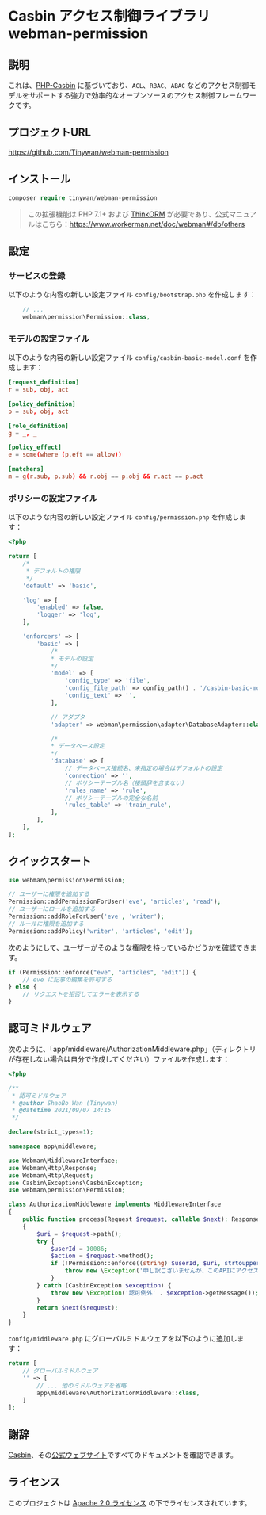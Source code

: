 # Casbin アクセス制御ライブラリ webman-permission

## 説明

これは、[PHP-Casbin](https://github.com/php-casbin/php-casbin) に基づいており、`ACL`、`RBAC`、`ABAC` などのアクセス制御モデルをサポートする強力で効率的なオープンソースのアクセス制御フレームワークです。

## プロジェクトURL

https://github.com/Tinywan/webman-permission

## インストール

```php
composer require tinywan/webman-permission
```
> この拡張機能は PHP 7.1+ および [ThinkORM](https://www.kancloud.cn/manual/think-orm/1257998) が必要であり、公式マニュアルはこちら：https://www.workerman.net/doc/webman#/db/others

## 設定

### サービスの登録
以下のような内容の新しい設定ファイル `config/bootstrap.php` を作成します：

```php
    // ...
    webman\permission\Permission::class,
```

### モデルの設定ファイル
以下のような内容の新しい設定ファイル `config/casbin-basic-model.conf` を作成します：

```conf
[request_definition]
r = sub, obj, act

[policy_definition]
p = sub, obj, act

[role_definition]
g = _, _

[policy_effect]
e = some(where (p.eft == allow))

[matchers]
m = g(r.sub, p.sub) && r.obj == p.obj && r.act == p.act
```

### ポリシーの設定ファイル
以下のような内容の新しい設定ファイル `config/permission.php` を作成します：

```php
<?php

return [
    /*
     * デフォルトの権限
     */
    'default' => 'basic',

    'log' => [
        'enabled' => false,
        'logger' => 'log',
    ],

    'enforcers' => [
        'basic' => [
            /*
            * モデルの設定
            */
            'model' => [
                'config_type' => 'file',
                'config_file_path' => config_path() . '/casbin-basic-model.conf',
                'config_text' => '',
            ],

            // アダプタ 
            'adapter' => webman\permission\adapter\DatabaseAdapter::class,

            /*
            * データベース設定
            */
            'database' => [
                // データベース接続名、未指定の場合はデフォルトの設定
                'connection' => '',
                // ポリシーテーブル名（接頭辞を含まない）
                'rules_name' => 'rule',
                // ポリシーテーブルの完全な名前
                'rules_table' => 'train_rule',
            ],
        ],
    ],
];
```

## クイックスタート

```php
use webman\permission\Permission;

// ユーザーに権限を追加する
Permission::addPermissionForUser('eve', 'articles', 'read');
// ユーザーにロールを追加する
Permission::addRoleForUser('eve', 'writer');
// ルールに権限を追加する
Permission::addPolicy('writer', 'articles', 'edit');
```

次のようにして、ユーザーがそのような権限を持っているかどうかを確認できます。

```php
if (Permission::enforce("eve", "articles", "edit")) {
    // eve に記事の編集を許可する
} else {
    // リクエストを拒否してエラーを表示する
}
````

## 認可ミドルウェア

次のように、「app/middleware/AuthorizationMiddleware.php」（ディレクトリが存在しない場合は自分で作成してください）ファイルを作成します：

```php
<?php

/**
 * 認可ミドルウェア
 * @author ShaoBo Wan (Tinywan)
 * @datetime 2021/09/07 14:15
 */

declare(strict_types=1);

namespace app\middleware;

use Webman\MiddlewareInterface;
use Webman\Http\Response;
use Webman\Http\Request;
use Casbin\Exceptions\CasbinException;
use webman\permission\Permission;

class AuthorizationMiddleware implements MiddlewareInterface
{
    public function process(Request $request, callable $next): Response
    {
        $uri = $request->path();
        try {
            $userId = 10086;
            $action = $request->method();
            if (!Permission::enforce((string) $userId, $uri, strtoupper($action))) {
                throw new \Exception('申し訳ございませんが、このAPIにアクセス権限がありません');
            }
        } catch (CasbinException $exception) {
            throw new \Exception('認可例外' . $exception->getMessage());
        }
        return $next($request);
    }
}
```

`config/middleware.php` にグローバルミドルウェアを以下のように追加します：

```php
return [
    // グローバルミドルウェア
    '' => [
        // ... 他のミドルウェアを省略
        app\middleware\AuthorizationMiddleware::class,
    ]
];
```

## 謝辞

[Casbin](https://github.com/php-casbin/php-casbin)、その[公式ウェブサイト](https://casbin.org/)ですべてのドキュメントを確認できます。

## ライセンス

このプロジェクトは [Apache 2.0 ライセンス](LICENSE) の下でライセンスされています。
